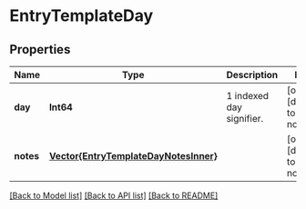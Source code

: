 # EntryTemplateDay


## Properties
Name | Type | Description | Notes
------------ | ------------- | ------------- | -------------
**day** | **Int64** | 1 indexed day signifier. | [optional] [default to nothing]
**notes** | [**Vector{EntryTemplateDayNotesInner}**](EntryTemplateDayNotesInner.md) |  | [optional] [default to nothing]


[[Back to Model list]](../README.md#models) [[Back to API list]](../README.md#api-endpoints) [[Back to README]](../README.md)


